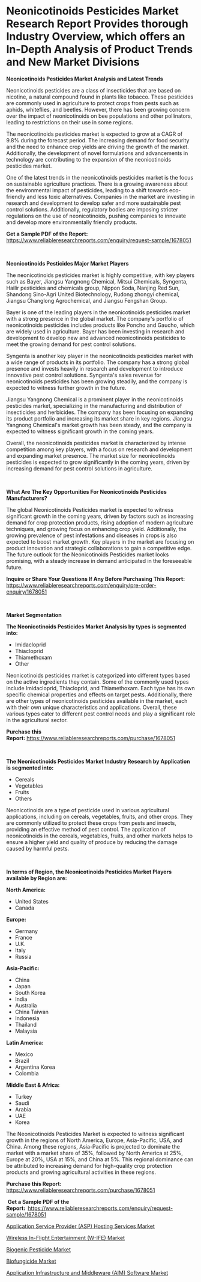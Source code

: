 <p><h1>Neonicotinoids Pesticides Market Research Report Provides thorough Industry Overview, which offers an In-Depth Analysis of Product Trends and New Market Divisions</h1></p><p><strong>Neonicotinoids Pesticides Market Analysis and Latest Trends</strong></p>
<p><p>Neonicotinoids pesticides are a class of insecticides that are based on nicotine, a natural compound found in plants like tobacco. These pesticides are commonly used in agriculture to protect crops from pests such as aphids, whiteflies, and beetles. However, there has been growing concern over the impact of neonicotinoids on bee populations and other pollinators, leading to restrictions on their use in some regions.</p><p>The neonicotinoids pesticides market is expected to grow at a CAGR of 9.8% during the forecast period. The increasing demand for food security and the need to enhance crop yields are driving the growth of the market. Additionally, the development of novel formulations and advancements in technology are contributing to the expansion of the neonicotinoids pesticides market.</p><p>One of the latest trends in the neonicotinoids pesticides market is the focus on sustainable agriculture practices. There is a growing awareness about the environmental impact of pesticides, leading to a shift towards eco-friendly and less toxic alternatives. Companies in the market are investing in research and development to develop safer and more sustainable pest control solutions. Additionally, regulatory bodies are imposing stricter regulations on the use of neonicotinoids, pushing companies to innovate and develop more environmentally friendly products.</p></p>
<p><strong>Get a Sample PDF of the Report:&nbsp;</strong> <a href="https://www.reliableresearchreports.com/enquiry/request-sample/1678051">https://www.reliableresearchreports.com/enquiry/request-sample/1678051</a></p>
<p>&nbsp;</p>
<p><strong>Neonicotinoids Pesticides Major Market Players</strong></p>
<p><p>The neonicotinoids pesticides market is highly competitive, with key players such as Bayer, Jiangsu Yangnong Chemical, Mitsui Chemicals, Syngenta, Hailir pesticides and chemicals group, Nippon Soda, Nanjing Red Sun, Shandong Sino-Agri United Biotechnology, Rudong zhongyi chemical, Jiangsu Changlong Agrochemical, and Jiangsu Fengshan Group.</p><p>Bayer is one of the leading players in the neonicotinoids pesticides market with a strong presence in the global market. The company's portfolio of neonicotinoids pesticides includes products like Poncho and Gaucho, which are widely used in agriculture. Bayer has been investing in research and development to develop new and advanced neonicotinoids pesticides to meet the growing demand for pest control solutions.</p><p>Syngenta is another key player in the neonicotinoids pesticides market with a wide range of products in its portfolio. The company has a strong global presence and invests heavily in research and development to introduce innovative pest control solutions. Syngenta's sales revenue for neonicotinoids pesticides has been growing steadily, and the company is expected to witness further growth in the future.</p><p>Jiangsu Yangnong Chemical is a prominent player in the neonicotinoids pesticides market, specializing in the manufacturing and distribution of insecticides and herbicides. The company has been focusing on expanding its product portfolio and increasing its market share in key regions. Jiangsu Yangnong Chemical's market growth has been steady, and the company is expected to witness significant growth in the coming years.</p><p>Overall, the neonicotinoids pesticides market is characterized by intense competition among key players, with a focus on research and development and expanding market presence. The market size for neonicotinoids pesticides is expected to grow significantly in the coming years, driven by increasing demand for pest control solutions in agriculture.</p></p>
<p>&nbsp;</p>
<p><strong>What Are The Key Opportunities For Neonicotinoids Pesticides Manufacturers?</strong></p>
<p><p>The global Neonicotinoids Pesticides market is expected to witness significant growth in the coming years, driven by factors such as increasing demand for crop protection products, rising adoption of modern agriculture techniques, and growing focus on enhancing crop yield. Additionally, the growing prevalence of pest infestations and diseases in crops is also expected to boost market growth. Key players in the market are focusing on product innovation and strategic collaborations to gain a competitive edge. The future outlook for the Neonicotinoids Pesticides market looks promising, with a steady increase in demand anticipated in the foreseeable future.</p></p>
<p><strong>Inquire or Share Your Questions If Any Before Purchasing This Report:</strong> <a href="https://www.reliableresearchreports.com/enquiry/pre-order-enquiry/1678051">https://www.reliableresearchreports.com/enquiry/pre-order-enquiry/1678051</a></p>
<p>&nbsp;</p>
<p><strong>Market Segmentation</strong></p>
<p><strong>The Neonicotinoids Pesticides Market Analysis by types is segmented into:</strong></p>
<p><ul><li>Imidacloprid</li><li>Thiacloprid</li><li>Thiamethoxam</li><li>Other</li></ul></p>
<p><p>Neonicotinoids pesticides market is categorized into different types based on the active ingredients they contain. Some of the commonly used types include Imidacloprid, Thiacloprid, and Thiamethoxam. Each type has its own specific chemical properties and effects on target pests. Additionally, there are other types of neonicotinoids pesticides available in the market, each with their own unique characteristics and applications. Overall, these various types cater to different pest control needs and play a significant role in the agricultural sector.</p></p>
<p><strong>Purchase this Report:&nbsp;</strong><a href="https://www.reliableresearchreports.com/purchase/1678051">https://www.reliableresearchreports.com/purchase/1678051</a></p>
<p>&nbsp;</p>
<p><strong>The Neonicotinoids Pesticides Market Industry Research by Application is segmented into:</strong></p>
<p><ul><li>Cereals</li><li>Vegetables</li><li>Fruits</li><li>Others</li></ul></p>
<p><p>Neonicotinoids are a type of pesticide used in various agricultural applications, including on cereals, vegetables, fruits, and other crops. They are commonly utilized to protect these crops from pests and insects, providing an effective method of pest control. The application of neonicotinoids in the cereals, vegetables, fruits, and other markets helps to ensure a higher yield and quality of produce by reducing the damage caused by harmful pests.</p></p>
<p>&nbsp;</p>
<p><strong>In terms of Region, the Neonicotinoids Pesticides Market Players available by Region are:</strong></p>
<p>
    <p> <strong> North America: </strong>
        <ul>
            <li>United States</li>
            <li>Canada</li>
        </ul>
        </p> 
    <p> <strong> Europe: </strong>
        <ul>
            <li>Germany</li>
            <li>France</li>
            <li>U.K.</li>
            <li>Italy</li>
            <li>Russia</li>
        </ul>
        </p> 
    <p> <strong> Asia-Pacific: </strong>
        <ul>
            <li>China</li>
            <li>Japan</li>
            <li>South Korea</li>
            <li>India</li>
            <li>Australia</li>
            <li>China Taiwan</li>
            <li>Indonesia</li>
            <li>Thailand</li>
            <li>Malaysia</li>
        </ul>
        </p> 
    <p> <strong> Latin America: </strong>
        <ul>
            <li>Mexico</li>
            <li>Brazil</li>
            <li>Argentina Korea</li>
            <li>Colombia</li>
        </ul>
        </p> 
    <p> <strong> Middle East & Africa: </strong>
        <ul>
            <li>Turkey</li>
            <li>Saudi</li>
            <li>Arabia</li>
            <li>UAE</li>
            <li>Korea</li>
        </ul>
    </p>
    </p>
<p><p>The Neonicotinoids Pesticides Market is expected to witness significant growth in the regions of North America, Europe, Asia-Pacific, USA, and China. Among these regions, Asia-Pacific is projected to dominate the market with a market share of 35%, followed by North America at 25%, Europe at 20%, USA at 15%, and China at 5%. This regional dominance can be attributed to increasing demand for high-quality crop protection products and growing agricultural activities in these regions.</p></p>
<p><strong>Purchase this Report: </strong><a href="https://www.reliableresearchreports.com/purchase/1678051">https://www.reliableresearchreports.com/purchase/1678051</a></p>
<p>&nbsp;<strong>Get a Sample PDF of the Report:&nbsp;&nbsp;</strong><a href="https://www.reliableresearchreports.com/enquiry/request-sample/1678051">https://www.reliableresearchreports.com/enquiry/request-sample/1678051</a></p>
<p><strong></strong></p>
<p><p><a href="https://medium.com/@sk99912151/application-service-provider-asp-hosting-services-market-research-report-its-history-and-be3fb594536d">Application Service Provider (ASP) Hosting Services Market</a></p><p><a href="https://medium.com/@sk99912151/wireless-in-flight-entertainment-w-ife-market-research-report-its-history-and-forecast-2024-to-56f41430bb5f">Wireless In-Flight Entertainment (W-IFE) Market</a></p><p><a href="https://github.com/cecuraprangm/Market-Research-Report-List-1/blob/main/biogenic-pesticide-market.md">Biogenic Pesticide Market</a></p><p><a href="https://github.com/fiixsa/Market-Research-Report-List-1/blob/main/biofungicide-market.md">Biofungicide Market</a></p><p><a href="https://medium.com/@sk99912151/analyzing-application-infrastructure-and-middleware-aim-software-market-global-industry-a72fe54f2ac9">Application Infrastructure and Middleware (AIM) Software Market</a></p></p>